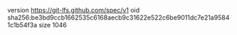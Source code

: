 version https://git-lfs.github.com/spec/v1
oid sha256:be3bd9ccb1662535c6168aecb9c31622e522c6be9011dc7e21a95841c1b54f3a
size 1046
